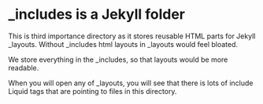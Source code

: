 # _includes is a Jekyll folder

This is third importance directory as it stores reusable HTML parts for Jekyll _layouts.
Without _includes html layouts in _layouts would feel bloated.

We store everything in the _includes, so that layouts would be more readable.

When you will open any of _layouts, you will see that there is lots of include Liquid tags that are pointing to files in this directory.
